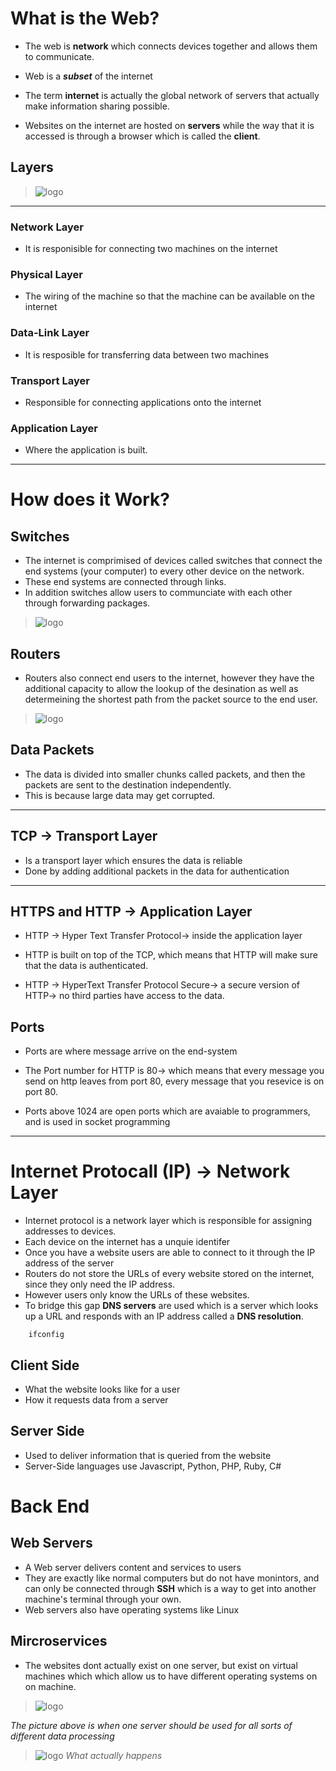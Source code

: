 # What is the Web?

* The web is **network** which connects devices together and allows them to communicate.

* Web is a ***subset*** of the internet

* The term **internet** is actually the global network of servers that actually make information sharing possible.

* Websites on the internet are hosted on **servers** while the way that it is accessed is through a browser which is called the **client**.

## Layers

> ![logo](./pictures/pic1.png) 

---

### Network Layer
* It is responisible for connecting two machines on the internet

### Physical Layer
* The wiring of the machine so that the machine can be available on the internet

### Data-Link Layer
* It is resposible for transferring data between two machines 

### Transport Layer
* Responsible for connecting applications onto the internet 

### Application Layer
* Where the application is built.

---

# How does it Work?


## Switches
* The internet is comprimised of devices called switches that connect the end systems (your computer) to every other device on the network.
* These end systems are connected through links. 
* In addition switches allow users to communciate with each other through forwarding packages.  

> ![logo](./pictures/pic2.png)


## Routers

* Routers also connect end users to the internet, however they have the additional capacity to allow the lookup of the desination as well as determeining the shortest path from the packet source to the end user.

> ![logo](./pictures/pic3.png)

## Data Packets
* The data is divided into smaller chunks called packets, and then the packets are sent to the destination independently.
* This is because large data may get corrupted.

---
## TCP -> Transport Layer
* Is a transport layer which ensures the data is reliable
* Done by adding additional packets in the data for authentication 

---
## HTTPS and HTTP -> Application Layer
* HTTP -> Hyper Text Transfer Protocol-> inside the application layer
* HTTP is built on top of the TCP, which means that HTTP will make sure that the data is authenticated. 

* HTTP -> HyperText Transfer Protocol Secure-> a secure version of HTTP-> no third parties have access to the data. 

## Ports
* Ports are where message arrive on the end-system
* The Port number for HTTP is 80-> which means that every message you send on http leaves from port 80, every message that you resevice is on port 80.

* Ports above 1024 are open ports which are avaiable to programmers, and is used in socket programming 

---
# Internet Protocall (IP) -> Network Layer
* Internet protocol is a network layer which is responsible for assigning addresses to devices. 
* Each device on the internet has a unquie identifer 
* Once you have a website users are able to connect to it through the IP address of the server 
* Routers do not store the URLs of every website stored on the internet, since they only need the IP address.
* However users only know the URLs of these websites.
* To bridge this gap **DNS servers** are used which is a server which looks up a URL and responds with an IP address called a **DNS resolution**.
``` linux
    ifconfig
```

## Client Side
* What the website looks like for a user
* How it requests data from a server

## Server Side
* Used to deliver information that is queried from the website
* Server-Side languages use Javascript, Python, PHP, Ruby, C#

# Back End

## Web Servers
* A Web server delivers content and services to users
* They are exactly like normal computers but do not have monintors, and can only be connected through **SSH** which is a way to get into another machine's terminal through your own.
* Web servers also have operating systems like Linux

## Mircroservices
* The websites dont actually exist on one server, but exist on virtual machines which which allow us to have different operating systems on on machine.
> ![logo](./pictures/pic4.png)

*The picture above is when one server should be used for all sorts of different data processing*

> ![logo](./pictures/pic5.png)
*What actually happens*